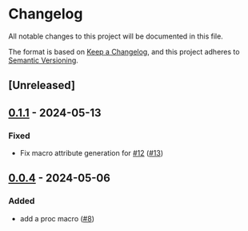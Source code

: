 # Changelog
All notable changes to this project will be documented in this file.

The format is based on [Keep a Changelog](https://keepachangelog.com/en/1.0.0/),
and this project adheres to [Semantic Versioning](https://semver.org/spec/v2.0.0.html).

## [Unreleased]

## [0.1.1](https://github.com/ilaborie/dioxus-web-component/compare/dioxus-web-component-macro-v0.1.0...dioxus-web-component-macro-v0.1.1) - 2024-05-13

### Fixed
- Fix macro attribute generation for [#12](https://github.com/ilaborie/dioxus-web-component/pull/12) ([#13](https://github.com/ilaborie/dioxus-web-component/pull/13))

## [0.0.4](https://github.com/ilaborie/dioxus-web-component/compare/dioxus-web-component-macro-v0.0.3...dioxus-web-component-macro-v0.0.4) - 2024-05-06

### Added
- add a proc macro ([#8](https://github.com/ilaborie/dioxus-web-component/pull/8))
